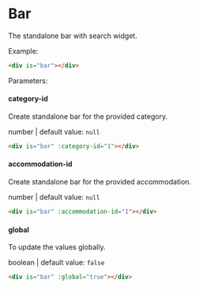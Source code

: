 # Bar

The standalone bar with search widget.

Example:
```html
<div is="bar"></div>
```

Parameters:

#### category-id

Create standalone bar for the provided category.

number | default value: `null`

```html
<div is="bar" :category-id="1"></div>
```

#### accommodation-id

Create standalone bar for the provided accommodation.

number | default value: `null`

```html
<div is="bar" :accommodation-id="1"></div>
```

#### global

To update the values globally.

boolean | default value: `false`

```html
<div is="bar" :global="true"></div>
```